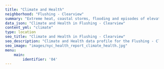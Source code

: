 ```yaml
---
title: "Climate and Health"
neighborhood: "Flushing - Clearview"
summary: "Extreme heat, coastal storms, flooding and episodes of elevated ozone are climate-related hazards that may increase with climate change and have important public health impacts in New York City. Extreme weather can cause power outages, which also threaten public health. This report provides neighborhood indicators of climate-related hazards, vulnerability and health impacts."
data_json: "Climate and Health in Flushing - Clearview"
content_yml: "climate"
type: location
seo_title: "Climate and Health in Flushing - Clearview"
seo_description: "Climate and Health data profile for the Flushing - Clearview neighborhood of NYC."
seo_image: "images/nyc_health_report_climate_health.jpg"
menu:
    main:
        identifier: '04'
---
```


